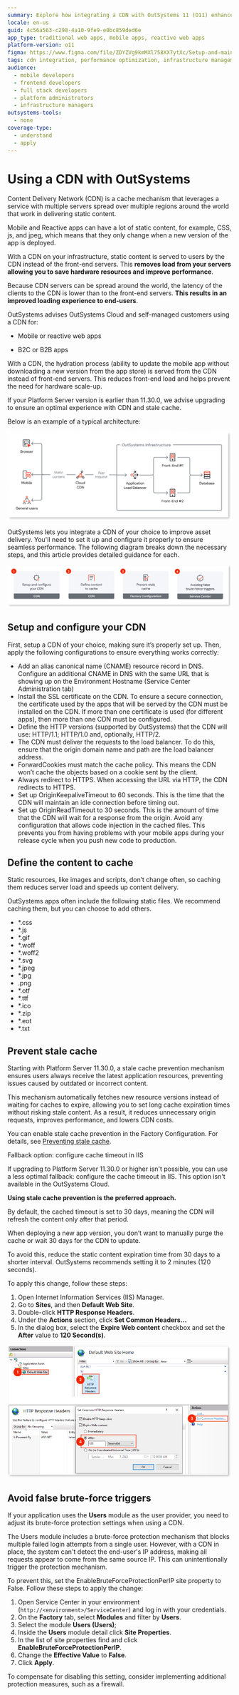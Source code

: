 ```yaml
---
summary: Explore how integrating a CDN with OutSystems 11 (O11) enhances app performance by offloading static content delivery and improving user experience.
locale: en-us
guid: 4c56a563-c298-4a10-9fe9-e0bc859ded6e
app_type: traditional web apps, mobile apps, reactive web apps
platform-version: o11
figma: https://www.figma.com/file/ZDYZVg9kmMXl758XX7ytXc/Setup-and-maintain-your-OutSystems-Infrastructure?type=design&node-id=2066%3A3453&mode=design&t=PPL7U8XyNSIpuC5w-1
tags: cdn integration, performance optimization, infrastructure management, content delivery, app deployment
audience:
  - mobile developers
  - frontend developers
  - full stack developers
  - platform administrators
  - infrastructure managers
outsystems-tools:
  - none
coverage-type:
  - understand
  - apply
---
```


# Using a CDN with OutSystems

Content Delivery Network (CDN) is a cache mechanism that leverages a service with multiple servers spread over multiple regions around the world that work in delivering static content.

Mobile and Reactive apps can have a lot of static content, for example, CSS, js, and jpeg, which means that they only change when a new version of the app is deployed.

With a CDN on your infrastructure, static content is served to users by the CDN instead of the front-end servers. This **removes load from your servers allowing you to save hardware resources and improve performance**.

Because CDN servers can be spread around the world, the latency of the clients to the CDN is lower than to the front-end servers. **This results in an improved loading experience to end-users**.

OutSystems advises OutSystems Cloud and self-managed customers using  a CDN for:

* Mobile or reactive web apps

* B2C or B2B apps

With a CDN, the hydration process (ability to update the mobile app without downloading a new version from the app store) is served from the CDN instead of front-end servers. This reduces front-end load and helps prevent the need for hardware scale-up. 

<div class="info" markdown="1">

If your Platform Server version is earlier than 11.30.0, we advise upgrading to ensure an optimal experience with CDN and stale cache.

</div>

Below is an example of a typical architecture:

![Diagram illustrating the architecture of a CDN within an OutSystems infrastructure](images/cdn-architecture-diag.png "CDN Architecture Diagram")

OutSystems lets you integrate a CDN of your choice to improve asset delivery. You'll need to set it up and configure it properly to ensure seamless performance. The following diagram breaks down the necessary steps, and this article provides detailed guidance for each.

![Diagram showing the steps to set up and configure a CDN, define content to cache, prevent stale cache, and avoid false brute-force triggers](images/cdn-process-diag.png "CDN Integration Process")


## Setup and configure your CDN

First, setup a CDN of your choice, making sure it’s properly set up. Then, apply the following configurations to ensure everything works correctly:

* Add an alias canonical name (CNAME) resource record in DNS. Configure an additional CNAME in DNS with the same URL that is showing up on the Environment Hostname (Service Center Administration tab)
* Install the SSL certificate on the CDN. To ensure a secure connection, the certificate used by the apps that will be served by the CDN must be installed on the CDN. If more than one certificate is used (for different apps), then more than one CDN must be configured.
* Define the HTTP versions (supported by OutSystems) that the CDN will use: HTTP/1.1; HTTP/1.0  and, optionally, HTTP/2.
* The CDN must deliver the requests to the load balancer. To do this, ensure that the origin domain name and path are the load balancer address.
* ForwardCookies must match the cache policy. This means the CDN won’t cache the objects based on a cookie sent by the client.
* Always redirect to HTTPS. When accessing the URL via HTTP, the CDN redirects to HTTPS.
* Set up OriginKeepaliveTimeout to 60 seconds. This is the time that the CDN will maintain an idle connection before timing out.
* Set up OriginReadTimeout to 30 seconds. This is the amount of time that the CDN will wait for a response from the origin.
Avoid any configuration that allows code injection in the cached files. This prevents you from having problems with your mobile apps during your release cycle when you push new code to production.

## Define the content to cache

Static resources, like images and scripts, don’t change often, so caching them reduces server load and speeds up content delivery.

OutSystems apps often include the following static files. We recommend caching them, but you can choose to add others.

* *.css
* *.js
* *.gif
* *.woff
* *.woff2
* *.svg
* *.jpeg
* *.jpg
* .png
* *.otf
* *.ttf
* *.ico
* *.zip
* *.eot
* *.txt

## Prevent stale cache

Starting with Platform Server 11.30.0, a stale cache prevention mechanism ensures users always receive the latest application resources, preventing issues caused by outdated or incorrect content. 

This mechanism automatically fetches new resource versions instead of waiting for caches to expire, allowing you to set long cache expiration times without risking stale content. As a result, it reduces unnecessary origin requests, improves performance, and lowers CDN costs. 

You can enable stale cache prevention in the Factory Configuration. For details, see [Preventing stale cache](stale-cache.md).

<div class="os-accordion__item">

<div class="os-accordion__title">

Fallback option: configure cache timeout in IIS

</div>

<div class="os-accordion__content">

If upgrading to Platform Server 11.30.0 or higher isn't possible, you can use a less optimal fallback: configure the cache timeout in IIS. This option isn't available in the OutSystems Cloud.

**Using stale cache prevention is the preferred approach.**

By default, the cached timeout is set to 30 days, meaning the CDN will refresh the content only after that period.  

When deploying a new app version, you don’t want to manually purge the cache or wait 30 days for the CDN to update.  

To avoid this, reduce the static content expiration time from 30 days to a shorter interval. OutSystems recommends setting it to 2 minutes (120 seconds).

To apply this change, follow these steps:

1. Open Internet Information Services (IIS) Manager.
1. Go to **Sites**, and then **Default Web Site**.
1. Double-click **HTTP Response Headers**.
1. Under the **Actions** section, click **Set Common Headers…** 
1. In the dialog box, select the **Expire Web content** checkbox and set the **After** value to **120 Second(s)**.

![Screenshot showing the process of setting the cache timeout in IIS Manager for CDN](images/cdn-cache-timeout-usr.png "CDN Cache Timeout Configuration")

</div>

</div>

## Avoid false brute-force triggers

If your application uses the **Users** module as the user provider, you need to adjust its brute-force protection settings when using a CDN.

The Users module includes a brute-force protection mechanism that blocks multiple failed login attempts from a single user. However, with a CDN in place, the system can't detect the end-user's IP address, making all requests appear to come from the same source IP. This can unintentionally trigger the protection mechanism.

To prevent this, set the EnableBruteForceProtectionPerIP site property to False. Follow these steps to apply the change:

1. Open Service Center in your environment (`http://<environment>/ServiceCenter`) and log in with your credentials.
1. On the **Factory** tab, select **Modules** and filter by **Users**.
1. Select the module **Users (Users)**;
1. Inside the **Users** module detail click **Site Properties**.
1. In the list of site properties find and click  **EnableBruteForceProtectionPerIP**.
1. Change the **Effective Value** to **False**.
1. Click **Apply**.


To compensate for disabling this setting, consider implementing additional protection measures, such as a firewall.

